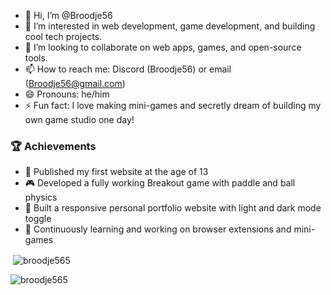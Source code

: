 - 👋 Hi, I’m @Broodje56
- 👀 I’m interested in web development, game development, and building cool tech projects.
- 💞️ I’m looking to collaborate on web apps, games, and open-source tools.
- 📫 How to reach me: Discord (Broodje56) or email (Broodje56@gmail.com)
- 😄 Pronouns: he/him
- ⚡ Fun fact: I love making mini-games and secretly dream of building my own game studio one day!

 ### 🏆 Achievements
- 🚀 Published my first website at the age of 13
- 🎮 Developed a fully working Breakout game with paddle and ball physics
- 🌟 Built a responsive personal portfolio website with light and dark mode toggle
- 🎯 Continuously learning and working on browser extensions and mini-games

<p>&nbsp;<img align="center" src="https://github-readme-stats.vercel.app/api?username=broodje565&show_icons=true&locale=en" alt="broodje565" /></p>
<p><img align="left" src="https://github-readme-stats.vercel.app/api/top-langs?username=broodje565&show_icons=true&locale=en&layout=compact" alt="broodje565" /></p>
